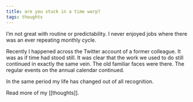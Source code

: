 ```yaml
---
title: are you stuck in a time warp?
tags: thoughts
---
```


I’m not great with routine or predictability. I never enjoyed jobs where there was an ever repeating monthly cycle. 

Recently I happened across the Twitter account of a former colleague. It was as if time had stood still. It was clear that the work we used to do still continued in exactly the same vein. The old familiar faces were there. The regular events on the annual calendar continued. 

In the same period my life has changed out of all recognition. 

Read more of my [[thoughts]].

